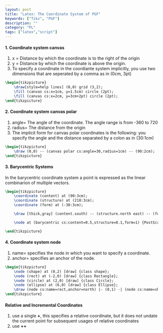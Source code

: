 ```yaml
---
layout: post
title: "Latex: The Coordinate System of PGF"
keywords: ["Tikz", "PGF"]
description: ""
category: "PL"
tags: ["latex","script"]
---
```


#### 1. Coordinate system canvas

1. x = <dimension> Distance by which the coordinate is to the right of the origin
2. y = <dimension> Distance by which the coordinate is above the origin.
3. To specify a coordinate in the coordiante system implicitly, you use two dimensions that are seperated by a comma as in (0cm, 3pt)


```tex
\begin{tikzpicture}
    \draw[style=help lines] (0,0) grid (3,2);
    \fill (canvas cs:x=1cm, y=1.5cm) circle (2pt);
    \fill (canvas cs:x=2cm, y=3cm+2pt) circle (2pt);
\end{tikzpicture}
```

#### 2. Coordinate system canvas polar

1. angle=<degrees> The angle of the coordinate. The angle range is from -360 to 720
2. radius=<dimension> The distance from the origin
3. The implicit form for canvas polar coordinates is the following: you specify the angle and the distance separated by a colon as in (30:1cm)

```tex
\begin{tikzpicture}
    \draw (0,0) -- (canvas polar cs:angle=30,radius=1cm) -- (90:2cm);
\end{tikzpicture}
```

#### 3. Barycentric Systems

In the barycentric coordinate system a point is expressed as the linear combinarion of multiple vectors.

```tex
\begin{tikzpicture}
    \coordinate (content) at (90:3cm);
    \coordinate (structure) at (210:3cm);
    \coordinate (form) at (-30:3cm);

    \draw [thick,gray] (content.south) -- (structure.north east) -- (form.north west) -- cycle;

    \node at (barycentric cs:content=0.5,structure=0.1,form=1) {PostScript};

\end{tikzpicture}
```

#### 4. Coordinate system node

1. name=<node name> specifies the node in which you want to specify a coordinate.
2. anchor=<anchor> specifies an anchor of the node.

```tex
\begin{tikzpicture}
    \node (shape) at (0,2) [draw] {class shape};
    \node (rect) at (-2,0) [draw] {class Rectangle};
    \node (circle) at (2,0) [draw] {class Circle};
    \node (ellipse) at (6,0) [draw] {class Ellipse};
    \draw (node cs:name=rect,anchor=north) |- (0,1) -| (node cs:name=shape,anchor=south);
\end{tikzpicture}
```

#### Relative and Incremental Coordinates
1. use a single **+**, this specifies a relative coordinate, but it does not undate the current point for subsequent usages of relative coordinates
2. use **++**



